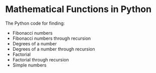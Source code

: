 # Mathematical Functions in Python
The Python code for finding:
+ Fibonacci numbers
+ Fibonacci numbers through recursion
+ Degrees of a number
+ Degrees of a number through recursion
+ Factorial
+ Factorial through recursion
+ Simple numbers